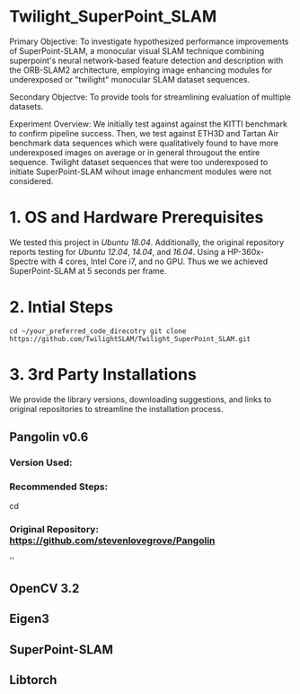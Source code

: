 # Twilight_SuperPoint_SLAM
Primary Objective: To investigate hypothesized performance improvements of SuperPoint-SLAM, a monocular visual SLAM technique combining superpoint's neural network-based feature detection and description with the ORB-SLAM2 architecture, employing image enhancing modules for underexposed or "twilight" monocular SLAM dataset sequences. 

Secondary Objectve: To provide tools for streamlining evaluation of multiple datasets.

Experiment Overview: We initially test against against the KITTI benchmark to confirm pipeline success. Then, we test against ETH3D and Tartan Air benchmark data sequences which were qualitatively found to have more underexposed images on average or in general througout the entire sequence. Twilight dataset sequences that were too underexposed to initiate SuperPoint-SLAM wihout image enhancment modules were not considered.

# 1. OS and Hardware Prerequisites
We tested this project in *Ubuntu 18.04*. Additionally, the original repository reports testing for *Ubuntu 12.04*, *14.04*, and *16.04*. Using a HP-360x-Spectre with 4 cores, Intel Core i7, and no GPU. Thus we  we achieved SuperPoint-SLAM at 5 seconds per frame.

# 2. Intial Steps
`cd ~/your_preferred_code_direcotry
git clone https://github.com/TwilightSLAM/Twilight_SuperPoint_SLAM.git`

# 3. 3rd Party Installations
We provide the library versions, downloading suggestions, and links to original repositories to streamline the installation process.

## Pangolin v0.6
### Version Used:
### Recommended Steps:
cd 
### Original Repository: https://github.com/stevenlovegrove/Pangolin
''
## OpenCV 3.2

## Eigen3

## SuperPoint-SLAM

## Libtorch

